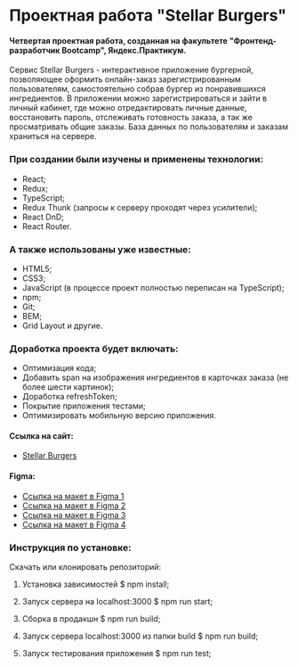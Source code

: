 # Проектная работа "Stellar Burgers"

#### Четвертая проектная работа, созданная на факультете "Фронтенд-разработчик Bootcamp", Яндекс.Практикум.

Сервис Stellar Burgers - интерактивное приложение бургерной, позволяющее оформить онлайн-заказ зарегистрированным пользователям, самостоятельно собрав бургер из понравившихся ингредиентов. В приложении можно зарегистрироваться и зайти в личный кабинет, где можно отредактировать личные данные, восстановить пароль, отслеживать готовность заказа, а так же просматривать общие заказы. База данных по пользователям и заказам храниться на сервере.

### При создании были изучены и применены технологии:

- React;
- Redux;
- TypeScript;
- Redux Thunk (запросы к серверу проходят через усилители);
- React DnD;
- React Router.

### А также использованы уже известные:

- HTML5;
- CSS3;
- JavaScript (в процессе проект полностью переписан на TypeScript);
- npm;
- Git;
- BEM;
- Grid Layout и другие.

### Доработка проекта будет включать:

- Оптимизация кода;
- Добавить span на изображения ингредиентов в карточках заказа (не более шести картинок);
- Доработка refreshToken;
- Покрытие приложения тестами;
- Оптимизировать мобильную версию приложения.

#### Ссылка на сайт:

- [Stellar Burgers](https://react-burger-7iyb564ce-dmitrystoyan.vercel.app/)

#### Figma:

- [Ссылка на макет в Figma 1](https://www.figma.com/file/tLatiSwpQmOsE3nSReMmqN/React_Bootcamp_%D0%9F%D1%80%D0%BE%D0%B5%D0%BA%D1%82%D0%BD%D1%8B%D0%B5-%D0%B7%D0%B0%D0%B4%D0%B0%D1%87%D0%B8_external_link?node-id=702-33)
- [Ссылка на макет в Figma 2](https://www.figma.com/file/tLatiSwpQmOsE3nSReMmqN/React_Bootcamp_%D0%9F%D1%80%D0%BE%D0%B5%D0%BA%D1%82%D0%BD%D1%8B%D0%B5-%D0%B7%D0%B0%D0%B4%D0%B0%D1%87%D0%B8_external_link?node-id=2973-2263)
- [Ссылка на макет в Figma 3](https://www.figma.com/file/tLatiSwpQmOsE3nSReMmqN/React_Bootcamp_%D0%9F%D1%80%D0%BE%D0%B5%D0%BA%D1%82%D0%BD%D1%8B%D0%B5-%D0%B7%D0%B0%D0%B4%D0%B0%D1%87%D0%B8_external_link?node-id=6291-3417)
- [Ссылка на макет в Figma 4](https://www.figma.com/file/tLatiSwpQmOsE3nSReMmqN/React_Bootcamp_%D0%9F%D1%80%D0%BE%D0%B5%D0%BA%D1%82%D0%BD%D1%8B%D0%B5-%D0%B7%D0%B0%D0%B4%D0%B0%D1%87%D0%B8_external_link?node-id=16791-2880)

### Инструкция по установке:

Скачать или клонировать репозиторий:

1. Установка зависимостей $ npm install;

2. Запуск сервера на localhost:3000 $ npm run start;

3. Сборка в продакшн $ npm run build;

4. Запуск сервера localhost:3000 из папки build $ npm run build;

5. Запуск тестирования приложения $ npm run test;
